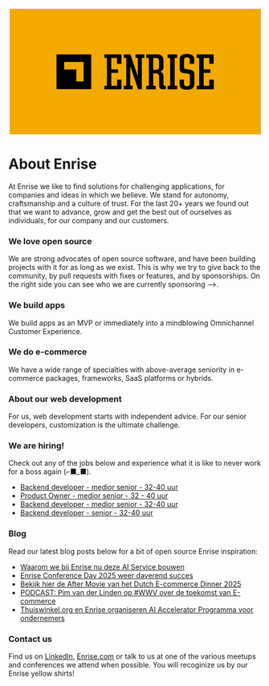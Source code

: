 <p align="center"><a href="https://enrise.com" target="_blank"><img src="https://github.com/enrise/.github/blob/master/images/logo.png?raw=true"></a></p>

# About Enrise

At Enrise we like to find solutions for challenging applications, for companies and ideas in which we believe. We stand for autonomy, craftsmanship and a culture of trust. For the last 20+ years we found out that we want to advance, grow and get the best out of ourselves as individuals, for our company and our customers.

### We love open source

We are strong advocates of open source software, and have been building projects with it for as long as we exist.
This is why we try to give back to the community, by pull requests with fixes or features, and by sponsorships.
On the right side you can see who we are currently sponsoring -->.

### We build apps
We build apps as an MVP or immediately into a mindblowing Omnichannel Customer Experience.

### We do e-commerce
We have a wide range of specialties with above-average seniority in e-commerce packages, frameworks, SaaS platforms or hybrids.

### About our web development
For us, web development starts with independent advice. For our senior developers, customization is the ultimate challenge.

### We are hiring!

Check out any of the jobs below and experience what it is like to never work for a boss again (⌐■_■).

<!-- JOB-LIST:START -->
- [Backend developer - medior  senior - 32-40 uur](https://jobs.enrise.com/developer-team-craft/nl)
- [Product Owner - medior senior - 32 - 40 uur](https://jobs.enrise.com/product-owner-team-craft/nl)
- [Backend developer - medior senior - 32-40 uur](https://jobs.enrise.com/backend-developer-team-enigma/nl)
- [Backend developer - senior - 32-40 uur](https://jobs.enrise.com/backend-developer-team-polaris/nl)
<!-- JOB-LIST:END -->

### Blog

Read our latest blog posts below for a bit of open source Enrise inspiration:

<!-- POST-LIST:START -->
- [Waarom we bij Enrise nu deze AI Service bouwen](https://enrise.com/2025/07/waarom-we-nu-deze-ai-service-bouwen/)
- [Enrise Conference Day 2025 weer daverend succes](https://enrise.com/2025/06/enrise-conference-day-2025-weer-daverend-succes/)
- [Bekijk hier de After Movie van het Dutch E-commerce Dinner 2025](https://enrise.com/2025/05/bekijk-hier-de-after-movie-van-het-dutch-e-commerce-dinner-2025/)
- [PODCAST: Pim van der Linden op #WWV over de toekomst van E-commerce](https://enrise.com/2025/05/podcast-pim-van-der-linden-op-wwv-over-de-toekomst-van-e-commerce/)
- [Thuiswinkel.org en Enrise organiseren AI Accelerator Programma voor ondernemers](https://enrise.com/2025/05/thuiswinkel-org-en-enrise-organiseren-ai-accelerator-programma-voor-e-commerce-ondernemers/)
<!-- POST-LIST:END -->

### Contact us

Find us on <a href="https://www.linkedin.com/company/enrise/" target="_blank">LinkedIn</a>, <a href="https://enrise.com" target="_blank">Enrise.com</a> or talk to us at one of the various meetups and conferences we attend when possible. You will recoginize us by our Enrise yellow shirts!
